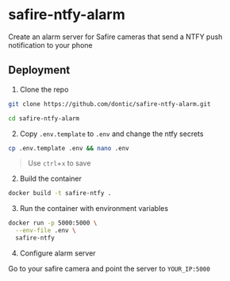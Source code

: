 # safire-ntfy-alarm
Create an alarm server for Safire cameras that send a NTFY push notification to your phone


## Deployment

1. Clone the repo

```bash
git clone https://github.com/dontic/safire-ntfy-alarm.git
```

```bash
cd safire-ntfy-alarm
```

2. Copy `.env.template` to `.env` and change the ntfy secrets

```bash
cp .env.template .env && nano .env
```

> Use `ctrl`+`x` to save

2. Build the container

```bash
docker build -t safire-ntfy .
```

3. Run the container with environment variables

```bash
docker run -p 5000:5000 \
  --env-file .env \
  safire-ntfy
```

4. Configure alarm server

Go to your safire camera and point the server to `YOUR_IP:5000`
